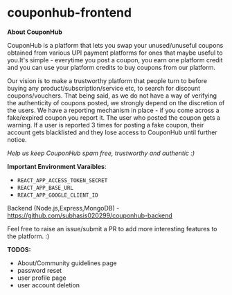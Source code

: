 # couponhub-frontend

**About CouponHub**

CouponHub is a platform that lets you swap your unused/unuseful coupons obtained from various UPI payment platforms for ones that maybe useful to you.It's simple - everytime you post a coupon, you earn one platform credit and you can use your platform credits to buy coupons from our platform.

Our vision is to make a trustworthy platform that people turn to before buying any product/subscription/service etc, to search for discount coupons/vouchers. That being said, as we do not have a way of verifying the authenticity of coupons posted, we strongly depend on the discretion of the users. We have a reporting mechanism in place - if you come across a fake/expired coupon you report it. The user who posted the coupon gets a warning. If a user is reported 3 times for posting a fake coupon, their account gets blacklisted and they lose access to CouponHub until further notice.

_Help us keep CouponHub spam free, trustworthy and authentic :)_


**Important Environment Varaibles**:

- `REACT_APP_ACCESS_TOKEN_SECRET`
- `REACT_APP_BASE_URL`
- `REACT_APP_GOOGLE_CLIENT_ID`

Backend (Node.js,Express,MongoDB) - https://github.com/subhasis020299/couponhub-backend

Feel free to raise an issue/submit a PR to add more interesting features to the platform. :)

**TODOS:**

- About/Community guidelines page
- password reset
- user profile page
- user account deletion
